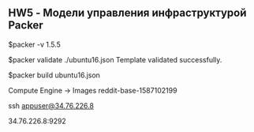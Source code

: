 ## HW5 - Модели управления инфраструктурой Packer

$packer -v
1.5.5

$packer validate ./ubuntu16.json
Template validated successfully.

$packer build ubuntu16.json

Compute Engine -> Images
reddit-base-1587102199

ssh appuser@34.76.226.8

34.76.226.8:9292

